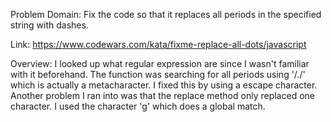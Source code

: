Problem Domain: Fix the code so that it replaces all periods in the specified string with dashes.

Link: https://www.codewars.com/kata/fixme-replace-all-dots/javascript

Overview: I looked up what regular expression are since I wasn't familiar with it beforehand. The function was searching for all periods using '/./' which is actually a metacharacter. I fixed this by using a escape character. Another problem I ran into was that the replace method only replaced one character. I used the character 'g' which does a global match.
